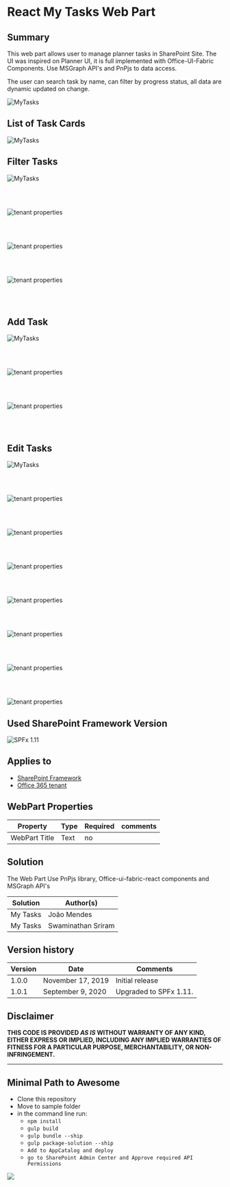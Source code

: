 # React My Tasks Web Part 

## Summary

This web part allows user to manage planner tasks in SharePoint Site. The UI was inspired on Planner UI, it is full implemented with Office-UI-Fabric Components. Use MSGraph API's and PnPjs to data access.

The user can search task by name, can filter by progress status, all data are dynamic updated on change.

![MyTasks](./assets/MyTasks.gif)

## List of Task Cards

![MyTasks](./assets/screen1.png)

## Filter Tasks

![MyTasks](./assets/screen2.png)  

</br>
</br>


![tenant properties](./assets/screen3.png)  


</br>
</br>


![tenant properties](./assets/screen4.png) 


</br>
</br>


![tenant properties](./assets/screen5.png)  

</br>
</br>

## Add Task  
  
![MyTasks](./assets/AddTask.gif)

</br>
</br>



![tenant properties](./assets/screen6.png)  

</br>
</br>


![tenant properties](./assets/screen7.png)  

</br>
</br>

## Edit Tasks


![MyTasks](./assets/EditTask.gif)

</br>
</br>

![tenant properties](./assets/screen8.png)  
  

</br>
</br>


![tenant properties](./assets/screen9.png)  
  

</br>
</br>


![tenant properties](./assets/screen10.png)  

</br>
</br>


![tenant properties](./assets/screen11.png)  

  

</br>
</br>


![tenant properties](./assets/screen12.png)  


</br>
</br>



![tenant properties](./assets/screen13.png)  

  
</br>
</br>



![tenant properties](./assets/screen14.png)  

  


## Used SharePoint Framework Version 
![SPFx 1.11](https://img.shields.io/badge/version-1.11.0-green.svg)

## Applies to

* [SharePoint Framework](https://docs.microsoft.com/sharepoint/dev/spfx/sharepoint-framework-overview)
* [Office 365 tenant](https://docs.microsoft.com/sharepoint/dev/spfx/set-up-your-development-environment)

## WebPart Properties
 
Property |Type|Required| comments
--------------------|----|--------|----------
WebPart Title| Text| no|
 

## Solution

The Web Part Use PnPjs library, Office-ui-fabric-react components and MSGraph API's

Solution|Author(s)
--------|---------
My Tasks |João Mendes
My Tasks |Swaminathan Sriram

## Version history

Version|Date|Comments
-------|----|--------
1.0.0|November 17, 2019|Initial release
1.0.1|September 9, 2020|Upgraded to SPFx 1.11.

## Disclaimer

**THIS CODE IS PROVIDED *AS IS* WITHOUT WARRANTY OF ANY KIND, EITHER EXPRESS OR IMPLIED, INCLUDING ANY IMPLIED WARRANTIES OF FITNESS FOR A PARTICULAR PURPOSE, MERCHANTABILITY, OR NON-INFRINGEMENT.**

---

## Minimal Path to Awesome

- Clone this repository
- Move to sample folder
- in the command line run:
  - `npm install`
  - `gulp build`
  - `gulp bundle --ship`
  - `gulp package-solution --ship`
  - `Add to AppCatalog and deploy`
   - `go to SharePoint Admin Center and Approve required API Permissions`


<img src="https://telemetry.sharepointpnp.com/sp-dev-fx-webparts/samples/react-MyTask" />
